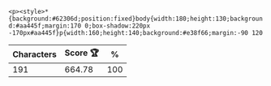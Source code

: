 `<p><style>*{background:#62306d;position:fixed}body{width:180;height:130;background:#aa445f;margin:170 0;box-shadow:220px -170px#aa445f}p{width:160;height:140;background:#e38f66;margin:-90 120`

| Characters | Score 🏆 | %   |
| ---------- | -------- | --- |
| 191        | 664.78   | 100 |
